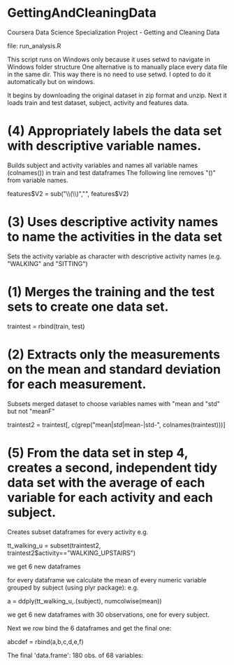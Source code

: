 GettingAndCleaningData
======================

Coursera Data Science Specialization Project - Getting and Cleaning Data

file: run_analysis.R

This script runs on Windows only because it uses setwd to navigate in Windows folder structure
One alternative is to manually place every data file in the same dir. This way there is no need to use setwd.
I opted to do it automatically but on windows.


It begins by downloading the original dataset in zip format and unzip.
Next it loads train and test dataset, subject, activity and features data.

# (4) Appropriately labels the data set with descriptive variable names.

Builds subject and activity variables and names all variable names (colnames()) in train and test dataframes
The following line removes "()" from variable names.

features$V2 = sub("\\(\\)","", features$V2)

# (3) Uses descriptive activity names to name the activities in the data set

Sets the activity variable as character with descriptive activity names (e.g. "WALKING" and "SITTING")

# (1) Merges the training and the test sets to create one data set.

traintest = rbind(train, test)


# (2) Extracts only the measurements on the mean and standard deviation for each measurement. 

Subsets merged dataset to choose variables names  with "mean and "std" but not "meanF"

traintest2 = traintest[, c(grep("mean$|std$|mean-|std-", colnames(traintest)))]

# (5) From the data set in step 4, creates a second, independent tidy data set with the average of each variable for each activity and each subject.

Creates subset dataframes for every activity
e.g.

tt_walking_u = subset(traintest2, traintest2$activity=="WALKING_UPSTAIRS")

we get 6 new dataframes

for every dataframe we calculate the mean of every numeric variable grouped by subject (using plyr package):
e.g.

a = ddply(tt_walking_u,.(subject), numcolwise(mean))

we get 6 new dataframes with 30 observations, one for every subject.

Next we row bind the 6 dataframes and get the final one:

abcdef = rbind(a,b,c,d,e,f)

The final 'data.frame':	180 obs. of  68 variables:



